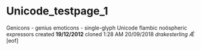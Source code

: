 Unicode_testpage_1
==================

Genicons  - genius emoticons - single-glyph Unicode flambic noöspheric expressors
created __19/12/2012__
cloned 1:28 AM 20/09/2018  _drakesterling Ǽ_
[eof]
